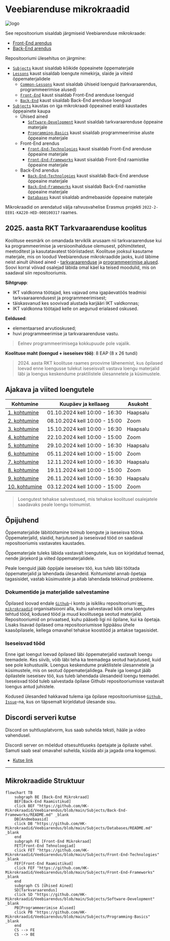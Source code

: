 # Veebiarenduse mikrokraadid

![logo](https://www.tlu.ee/sites/default/files/Haapsalu%20kolled%C5%BE/Logo/HaapsaluK_est.png)

See repositoorium sisaldab järgmiseid Veebiarenduse mikrokraade:

- [Front-End arendus](./FE)
- [Back-End arendus](./BE)

Repositooriumi ülesehitus on järgmine:

- [`Subjects`](./Subjects/) kaust sisaldab kõikide õppeainete õppematerjale
- [`Lessons`](./Lessons/) kaust sisaldab loengute nimekirja, slaide ja viiteid õppematerjalidele
  - [`Common-Lessons`](./Lessons/Common-Lessons/) kaust sisaldab ühiseid loenguid (tarkvaraarendus, programmeerimise alused)
  - [`Front-End`](./Lessons/Front-End/) kaust sisaldab Front-End arenduse loenguid
  - [`Back-End`](./Lessons/Back-End/) kaust sisaldab Back-End arenduse loenguid
- [`Subjects`](./Subjects/) kaustas on iga mikrokraadi õppeained eraldi kaustades õppeainete kaupa
  - Ühised ained
    - [`Software-Development`](./Subjects/Software-Development/) kaust sisaldab tarkvaraarenduse õppeaine materjale
    - [`Programming-Basics`](./Subjects/Programming-Basics/) kaust sisaldab programmeerimise aluste õppeaine materjale
  - Front-End arendus
    - [`Front-End-Technologies`](./Subjects/Front-End-Technologies/) kaust sisaldab Front-End arenduse õppeaine materjale
    - [`Front-End-Frameworks`](./Subjects/Front-End-Frameworks/) kaust sisaldab Front-End raamistike õppeaine materjale
  - Back-End arendus
    - [`Back-End-Technologies`](./Subjects/Back-End-Technologies/) kaust sisaldab Back-End arenduse õppeaine materjale
    - [`Back-End-Frameworks`](./Subjects/Back-End-Frameworks/) kaust sisaldab Back-End raamistike õppeaine materjale
    - [`Databases`](./Subjects/Databases/) kaust sisaldab andmebaaside õppeaine materjale

Mikrokraadid on arendatud välja rahvusvahelise Erasmus projekti `2022-2-EE01-KA220-HED-000100317` raames.

## 2025. aasta RKT Tarkvaraarenduse koolitus

Koolituse eesmärk on omandada terviklik arusaam nii tarkvaraarenduse kui ka programmeerimise ja versioonihalduse olemusest, põhimõtetest, meetoditest ja kasutatavatest tööriistadest. Koolituse jooksul kasutame materjale, mis on loodud Veebiarenduse mikrokraadide jaoks, kuid läbime neist ainult ühised ained - [tarkvaraarenduse](./Subjects/Software-Development/README.md) ja [programmeerimise alused](./Subjects/Programming-Basics/README.md). Soovi korral võivad osalejad läbida omal käel ka teised moodulid, mis on saadaval siin repositooriumis.

**Sihtgrupp**:

- IKT valdkonna töötajad, kes vajavad oma igapäevatöös teadmisi tarkvaaraarendusest ja programmeerimisest;
- täiskasvanud kes soovivad alustada karjääri IKT valdkonnas;
- IKT valdkonna töötajad kelle on aegunud erialased oskused.

**Eeldused**:

- elementaarsed arvutioskused;
- huvi programmeerimise ja tarkvaraarenduse vastu.

> Eelnev programmeerimisega kokkupuude pole vajalik.

**Koolituse maht (loengud + iseseisev töö)**: 8 EAP (8 x 26 tundi)

> 2024\. aasta RKT koolituse raames proovime lähenemist, kus õpilased loevad enne loengusse tulekut iseseisvalt vastava loengu materjalid läbi ja loengus keskendume praktilistele ülesannetele ja küsimustele.

## Ajakava ja viited loengutele

| Kohtumine                                                     | Kuupäev ja kellaaeg           | Asukoht  |
| ------------------------------------------------------------- | ----------------------------- | -------- |
| [1. kohtumine](./Lessons/Common-Lessons/Lesson-01/README.md)  | 01.10.2024 kell 10:00 - 16:30 | Haapsalu |
| [2. kohtumine](./Lessons/Common-Lessons/Lesson-02/README.md)  | 08.10.2024 kell 10:00 - 15:00 | Zoom     |
| [3. kohtumine](./Lessons/Common-Lessons/Lesson-03/README.md)  | 15.10.2024 kell 10:00 - 16:30 | Haapsalu |
| [4. kohtumine](./Lessons/Common-Lessons/Lesson-04/README.md)  | 22.10.2024 kell 10:00 - 15:00 | Zoom     |
| [5. kohtumine](./Lessons/Common-Lessons/Lesson-05/README.md)  | 29.10.2024 kell 10:00 - 16:30 | Haapsalu |
| [6. kohtumine](./Lessons/Common-Lessons/Lesson-06/README.md)  | 05.11.2024 kell 10:00 - 15:00 | Zoom     |
| [7. kohtumine](./Lessons/Common-Lessons/Lesson-07/README.md)  | 12.11.2024 kell 10:00 - 16:30 | Haapsalu |
| [8. kohtumine](./Lessons/Common-Lessons/Lesson-08/README.md)  | 19.11.2024 kell 10:00 - 15:00 | Zoom     |
| [9. kohtumine](./Lessons/Common-Lessons/Lesson-09/README.md)  | 26.11.2024 kell 10:00 - 16:30 | Haapsalu |
| [10. kohtumine](./Lessons/Common-Lessons/Lesson-10/README.md) | 03.12.2024 kell 10:00 - 15:00 | Zoom     |

> Loengutest tehakse salvestused, mis tehakse koolitusel osalejatele saadavaks peale loengu toimumist.

## Õpijuhend

Õppematerjalide läbitöötamine toimub loengute ja iseseisva tööna. Õppematerjalid, slaidid, harjutused ja iseseisvad tööd on saadaval repositooriumis vastavates kaustades.

Õppematerjale tuleks läbida vastavalt loengutele, kus on kirjeldatud teemad, nende järjekord ja viited õppematerjalidele.

Peale loenguid jääb õppijale iseseisev töö, kus tuleb läbi töötada õppematerjalid ja lahendada ülesandeid. Kohtumistel annab õpetaja tagasisidet, vastab küsimustele ja aitab lahendada tekkinud probleeme.

### Dokumentide ja materjalide salvestamine

Õpilased loovad endale [`Github`](Subjects/Software-Development/Topics/Github/README.md)-i konto ja isikliku repositooriumi [`HK mikrokraadid`](https://github.com/HK-Mikrokraadid) organisatsiooni alla, kuhu salvestavad kõik oma loengutes tehtud tööd, kodused tööd ja muud koolitusega seotud materjalid. Repositooriumid on privaatsed, kuhu pääseb ligi nii õpilane, kui ka õpetaja. Lisaks lisavad õpilased oma repositooriumisse ligipääsu ühele kaasõpilasele, kellega omavahel tehakse koostööd ja antakse tagasisidet.

### Iseseisvad tööd

Enne igat loengut loevad õpilased läbi õppematerjalid vastavalt loengu teemadele. Kes siivib, võib läbi teha ka teemadega seotud harjutused, kuid see pole kohustuslik. Loengus keskendume praktilistele ülesannetele ja küsimustele, mis on seotud õppematerjalidega. Peale iga loengut jääb õpilastele iseseisev töö, kus tuleb lahendada ülesandeid loengu teemadel. Iseseisvad tööd tuleb salvestada õpilase Githubi repositooriumisse vastavalt loengus antud juhistele.

Kodused ülesanded hakkavad tulema iga õpilase repositooriumisse [`Github Issue`](Subjects/Software-Development/Topics/Github-Issue/README.md)-na, kus on täpsemalt kirjeldatud ülesande sisu.

## Discordi serveri kutse

Discord on suhtlusplatvorm, kus saab suhelda teksti, hääle ja video vahendusel.

Discordi server on mõeldud otsesuhtluseks õpetajate ja õpilaste vahel. Samuti saab seal omavahel suhelda, küsida abi ja jagada oma kogemusi.

- [Kutse link](https://discord.gg/7N5CcVhUv3)

---

## Mikrokraadide Struktuur

```mermaid
flowchart TB
    subgraph BE [Back-End Mikrokraad]
    BEF[Back-End Raamistikud]
    click BEF "https://github.com/HK-Mikrokraadid/Veebiarendus/blob/main/Subjects/Back-End-Frameworks/README.md" _blank
    DB[Andmebaasid]
    click DB "https://github.com/HK-Mikrokraadid/Veebiarendus/blob/main/Subjects/Databases/README.md" _blank
    end
    subgraph FE [Front-End Mikrokraad]
    FET[Front-End Tehnoloogiad]
    click FET "https://github.com/HK-Mikrokraadid/Veebiarendus/blob/main/Subjects/Front-End-Technologies" _blank
    FEF[Front-End Raamistikud]
    click FEF "https://github.com/HK-Mikrokraadid/Veebiarendus/blob/main/Subjects/Front-End-Frameworks" _blank
    end
    subgraph CS [Ühised Ained]
    SD[Tarkvaraarendus]
    click SD "https://github.com/HK-Mikrokraadid/Veebiarendus/blob/main/Subjects/Software-Development" _blank
    PB[Programmeerimise Alused]
    click PB "https://github.com/HK-Mikrokraadid/Veebiarendus/blob/main/Subjects/Programming-Basics" _blank
    end
    CS --> FE
    CS --> BE

```
